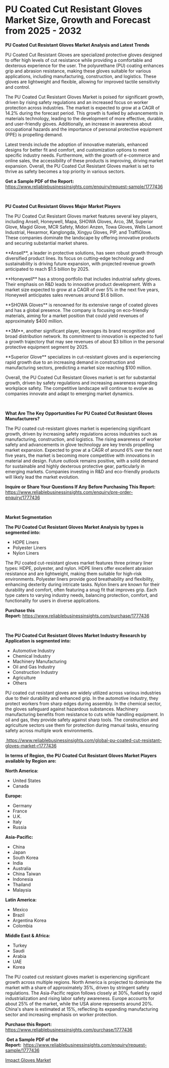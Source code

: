 <p><h1>PU Coated Cut Resistant Gloves Market Size, Growth and Forecast from 2025 - 2032</h1></p><p><strong>PU Coated Cut Resistant Gloves Market Analysis and Latest Trends</strong></p>
<p><p>PU Coated Cut Resistant Gloves are specialized protective gloves designed to offer high levels of cut resistance while providing a comfortable and dexterous experience for the user. The polyurethane (PU) coating enhances grip and abrasion resistance, making these gloves suitable for various applications, including manufacturing, construction, and logistics. These gloves are lightweight and flexible, allowing for improved tactile sensitivity and control.</p><p>The PU Coated Cut Resistant Gloves Market is poised for significant growth, driven by rising safety regulations and an increased focus on worker protection across industries. The market is expected to grow at a CAGR of 14.2% during the forecast period. This growth is fueled by advancements in materials technology, leading to the development of more effective, durable, and user-friendly gloves. Additionally, an increase in awareness about occupational hazards and the importance of personal protective equipment (PPE) is propelling demand.</p><p>Latest trends include the adoption of innovative materials, enhanced designs for better fit and comfort, and customization options to meet specific industry needs. Furthermore, with the growth of e-commerce and online sales, the accessibility of these products is improving, driving market expansion. Overall, the PU Coated Cut Resistant Gloves market is set to thrive as safety becomes a top priority in various sectors.</p></p>
<p><strong>Get a Sample PDF of the Report:&nbsp;</strong> <a href="https://www.reliablebusinessinsights.com/enquiry/request-sample/1777436?utm_campaign=97&utm_medium=2&utm_source=Github&utm_content=ia&utm_term=07022025&utm_id=pu-coated-cut-resistant-gloves">https://www.reliablebusinessinsights.com/enquiry/request-sample/1777436</a></p>
<p>&nbsp;</p>
<p><strong>PU Coated Cut Resistant Gloves Major Market Players</strong></p>
<p><p>The PU Coated Cut Resistant Gloves market features several key players, including Ansell, Honeywell, Mapa, SHOWA Gloves, Arco, 3M, Superior Glove, Magid Glove, MCR Safety, Midori Anzen, Towa Gloves, Wells Lamont Industrial, Hexarmor, Kanglongda, Xingyu Gloves, PIP, and TraffiGlove. These companies dominate the landscape by offering innovative products and securing substantial market shares.</p><p>**Ansell**, a leader in protective solutions, has seen robust growth through diversified product lines. Its focus on cutting-edge technology and sustainability is driving future expansion, with projected revenue growth anticipated to reach $1.5 billion by 2025.</p><p>**Honeywell** has a strong portfolio that includes industrial safety gloves. Their emphasis on R&D leads to innovative product development. With a market size expected to grow at a CAGR of over 5% in the next five years, Honeywell anticipates sales revenues around $1.6 billion.</p><p>**SHOWA Gloves** is renowned for its extensive range of coated gloves and has a global presence. The company is focusing on eco-friendly materials, aiming for a market position that could yield revenues of approximately $400 million.</p><p>**3M**, another significant player, leverages its brand recognition and broad distribution network. Its commitment to innovation is expected to fuel a growth trajectory that may see revenues of about $3 billion in the personal protective equipment segment by 2025.</p><p>**Superior Glove** specializes in cut-resistant gloves and is experiencing rapid growth due to an increasing demand in construction and manufacturing sectors, predicting a market size reaching $100 million.</p><p>Overall, the PU Coated Cut Resistant Gloves market is set for substantial growth, driven by safety regulations and increasing awareness regarding workplace safety. The competitive landscape will continue to evolve as companies innovate and adapt to emerging market dynamics.</p></p>
<p>&nbsp;</p>
<p><strong>What Are The Key Opportunities For PU Coated Cut Resistant Gloves Manufacturers?</strong></p>
<p><p>The PU coated cut-resistant gloves market is experiencing significant growth, driven by increasing safety regulations across industries such as manufacturing, construction, and logistics. The rising awareness of worker safety and advancements in glove technology are key trends propelling market expansion. Expected to grow at a CAGR of around 6% over the next five years, the market is becoming more competitive with innovations in material and design. Future outlook remains positive, with a solid demand for sustainable and highly dexterous protective gear, particularly in emerging markets. Companies investing in R&D and eco-friendly products will likely lead the market evolution.</p></p>
<p><strong>Inquire or Share Your Questions If Any Before Purchasing This Report:</strong> <a href="https://www.reliablebusinessinsights.com/enquiry/pre-order-enquiry/1777436?utm_campaign=97&utm_medium=2&utm_source=Github&utm_content=ia&utm_term=07022025&utm_id=pu-coated-cut-resistant-gloves">https://www.reliablebusinessinsights.com/enquiry/pre-order-enquiry/1777436</a></p>
<p>&nbsp;</p>
<p><strong>Market Segmentation</strong></p>
<p><strong>The PU Coated Cut Resistant Gloves Market Analysis by types is segmented into:</strong></p>
<p><ul><li>HDPE Liners</li><li>Polyester Liners</li><li>Nylon Liners</li></ul></p>
<p><p>The PU coated cut-resistant gloves market features three primary liner types: HDPE, polyester, and nylon. HDPE liners offer excellent abrasion resistance and are lightweight, making them suitable for high-risk environments. Polyester liners provide good breathability and flexibility, enhancing dexterity during intricate tasks. Nylon liners are known for their durability and comfort, often featuring a snug fit that improves grip. Each type caters to varying industry needs, balancing protection, comfort, and functionality for users in diverse applications.</p></p>
<p><strong>Purchase this Report:&nbsp;</strong><a href="https://www.reliablebusinessinsights.com/purchase/1777436?utm_campaign=97&utm_medium=2&utm_source=Github&utm_content=ia&utm_term=07022025&utm_id=pu-coated-cut-resistant-gloves">https://www.reliablebusinessinsights.com/purchase/1777436</a></p>
<p>&nbsp;</p>
<p><strong>The PU Coated Cut Resistant Gloves Market Industry Research by Application is segmented into:</strong></p>
<p><ul><li>Automotive Industry</li><li>Chemical Industry</li><li>Machinery Manufacturing</li><li>Oil and Gas Industry</li><li>Construction Industry</li><li>Agriculture</li><li>Others</li></ul></p>
<p><p>PU coated cut resistant gloves are widely utilized across various industries due to their durability and enhanced grip. In the automotive industry, they protect workers from sharp edges during assembly. In the chemical sector, the gloves safeguard against hazardous substances. Machinery manufacturing benefits from resistance to cuts while handling equipment. In oil and gas, they provide safety against sharp tools. The construction and agriculture sectors use them for protection during manual tasks, ensuring safety across multiple work environments.</p></p>
<p><a href="https://www.reliablebusinessinsights.com/global-pu-coated-cut-resistant-gloves-market-r1777436?utm_campaign=97&utm_medium=2&utm_source=Github&utm_content=ia&utm_term=07022025&utm_id=pu-coated-cut-resistant-gloves">&nbsp;https://www.reliablebusinessinsights.com/global-pu-coated-cut-resistant-gloves-market-r1777436</a></p>
<p><strong>In terms of Region, the PU Coated Cut Resistant Gloves Market Players available by Region are:</strong></p>
<p>
    <p> <strong> North America: </strong>
        <ul>
            <li>United States</li>
            <li>Canada</li>
        </ul>
        </p> 
    <p> <strong> Europe: </strong>
        <ul>
            <li>Germany</li>
            <li>France</li>
            <li>U.K.</li>
            <li>Italy</li>
            <li>Russia</li>
        </ul>
        </p> 
    <p> <strong> Asia-Pacific: </strong>
        <ul>
            <li>China</li>
            <li>Japan</li>
            <li>South Korea</li>
            <li>India</li>
            <li>Australia</li>
            <li>China Taiwan</li>
            <li>Indonesia</li>
            <li>Thailand</li>
            <li>Malaysia</li>
        </ul>
        </p> 
    <p> <strong> Latin America: </strong>
        <ul>
            <li>Mexico</li>
            <li>Brazil</li>
            <li>Argentina Korea</li>
            <li>Colombia</li>
        </ul>
        </p> 
    <p> <strong> Middle East & Africa: </strong>
        <ul>
            <li>Turkey</li>
            <li>Saudi</li>
            <li>Arabia</li>
            <li>UAE</li>
            <li>Korea</li>
        </ul>
    </p>
    </p>
<p><p>The PU coated cut resistant gloves market is experiencing significant growth across multiple regions. North America is projected to dominate the market with a share of approximately 35%, driven by stringent safety regulations. The Asia-Pacific region follows closely at 30%, fueled by rapid industrialization and rising labor safety awareness. Europe accounts for about 25% of the market, while the USA alone represents around 20%. China's share is estimated at 15%, reflecting its expanding manufacturing sector and increasing emphasis on worker protection.</p></p>
<p><strong>Purchase this Report: </strong><a href="https://www.reliablebusinessinsights.com/purchase/1777436?utm_campaign=97&utm_medium=2&utm_source=Github&utm_content=ia&utm_term=07022025&utm_id=pu-coated-cut-resistant-gloves">https://www.reliablebusinessinsights.com/purchase/1777436</a></p>
<p>&nbsp;<strong>Get a Sample PDF of the Report:&nbsp;&nbsp;</strong><a href="https://www.reliablebusinessinsights.com/enquiry/request-sample/1777436?utm_campaign=97&utm_medium=2&utm_source=Github&utm_content=ia&utm_term=07022025&utm_id=pu-coated-cut-resistant-gloves">https://www.reliablebusinessinsights.com/enquiry/request-sample/1777436</a></p>
<p><strong></strong></p>
<p><p><a href="https://github.com/daphnyvashdi/Market-Research-Report-List-1/blob/main/impact-gloves-market.md?utm_campaign=97&utm_medium=2&utm_source=Github&utm_content=ia&utm_term=07022025&utm_id=pu-coated-cut-resistant-gloves">Impact Gloves Market</a></p></p>